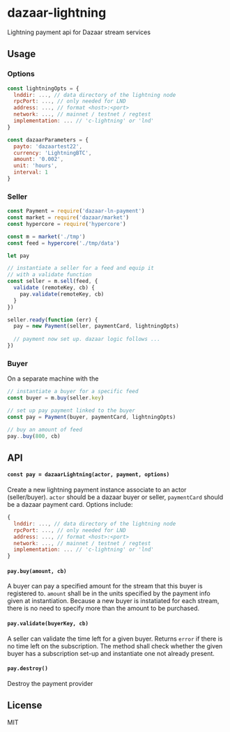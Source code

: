 # dazaar-lightning
Lightning payment api for Dazaar stream services

## Usage
### Options
```js
const lightningOpts = {
  lnddir: ..., // data directory of the lightning node
  rpcPort: ..., // only needed for LND
  address: ..., // format <host>:<port>
  network: ..., // mainnet / testnet / regtest
  implementation: ... // 'c-lightning' or 'lnd'
}

const dazaarParameters = {
  payto: 'dazaartest22',
  currency: 'LightningBTC',
  amount: '0.002',
  unit: 'hours',
  interval: 1
}
```

### Seller
```js
const Payment = require('dazaar-ln-payment')
const market = require('dazaar/market')
const hypercore = require('hypercore')

const m = market('./tmp')
const feed = hypercore('./tmp/data')

let pay

// instantiate a seller for a feed and equip it
// with a validate function
const seller = m.sell(feed, {
  validate (remoteKey, cb) {
    pay.validate(remoteKey, cb)
  }
})

seller.ready(function (err) {
  pay = new Payment(seller, paymentCard, lightningOpts)
  
  // payment now set up. dazaar logic follows ... 
})
```

### Buyer
On a separate machine with the  
```js
// instantiate a buyer for a specific feed 
const buyer = m.buy(seller.key)

// set up pay payment linked to the buyer
const pay = Payment(buyer, paymentCard, lightningOpts)

// buy an amount of feed
pay..buy(800, cb)
```

## API
#### `const pay = dazaarLightning(actor, payment, options)`
Create a new lightning payment instance associate to an actor (seller/buyer). `actor` should be a dazaar buyer or seller, `paymentCard` should be a dazaar payment card. Options include:
```js
{
  lnddir: ..., // data directory of the lightning node
  rpcPort: ..., // only needed for LND
  address: ..., // format <host>:<port>
  network: ..., // mainnet / testnet / regtest
  implementation: ... // 'c-lightning' or 'lnd'
}
```

#### `pay.buy(amount, cb)`
A buyer can pay a specified amount for the stream that this buyer is registered to. `amount` shall be in the units specified by the payment info given at instantiation. Because a new buyer is instatiated for each stream, there is no need to specify more than the amount to be purchased.

#### `pay.validate(buyerKey, cb)`
A seller can validate the time left for a given buyer. Returns `error` if there is no time left on the subscription. The method shall check whether the given buyer has a subscription set-up and instantiate one not already present.

#### `pay.destroy()`
Destroy the payment provider

## License
MIT
